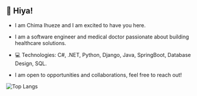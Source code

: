 ## 👋 Hiya! 

- I am Chima Ihueze and I am excited to have you here.

- I am a software engineer and medical doctor passionate about building healthcare solutions. 

- 💻 Technologies: C#, .NET, Python, Django, Java, SpringBoot, Database Design, SQL.

- I am open to opportunities and collaborations, feel free to reach out!
  
![Top Langs](https://github-readme-stats.vercel.app/api/top-langs/?username=chimaihueze&layout=compact&hide=css,HTML)

